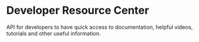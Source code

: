 # Developer Resource Center
API for developers to have quick access to documentation, helpful videos, tutorials and other useful information.
